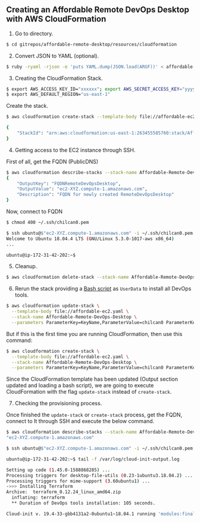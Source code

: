 ## Creating an Affordable Remote DevOps Desktop with AWS CloudFormation


1. Go to directory.  
  
  ```sh
  $ cd gitrepos/affordable-remote-desktop/resources/cloudformation
  ```

2. Convert JSON to YAML (optional).  
  
  ```sh
  $ ruby -ryaml -rjson -e 'puts YAML.dump(JSON.load(ARGF))' < affordable-ec2.json > affordable-ec2.yaml
  ```

3. Creating the CloudFormation Stack.  
  
  ```sh
  $ export AWS_ACCESS_KEY_ID="xxxxxx"; export AWS_SECRET_ACCESS_KEY="yyyyyyy"
  $ export AWS_DEFAULT_REGION="us-east-1"
  ```
  
  Create the stack.  
  ```sh
  $ aws cloudformation create-stack --template-body file://affordable-ec2.yaml --stack-name Affordable-Remote-DevOps-Desktop --parameters ParameterKey=KeyName,ParameterValue=chilcan0 
  
  {
      "StackId": "arn:aws:cloudformation:us-east-1:263455585760:stack/Affordable-Remote-DevOps-Desktop/768bd810-9093-11ea-b441-0e58925d1f8e"
  }
  ```

4. Getting access to the EC2 instance through SSH.  
  
  First of all, get the FQDN (PublicDNS)
  ```sh
  $ aws cloudformation describe-stacks --stack-name Affordable-Remote-DevOps-Desktop --query "Stacks[0].Outputs[0]"
  {
      "OutputKey": "FQDNRemoteDevOpsDesktop",
      "OutputValue": "ec2-XYZ.compute-1.amazonaws.com",
      "Description": "FQDN for newly created RemoteDevOpsDesktop"
  }
  ```
  
  Now, connect to FQDN
  ```sh
  $ chmod 400 ~/.ssh/chilcan0.pem
  
  $ ssh ubuntu@$"ec2-XYZ.compute-1.amazonaws.com" -i ~/.ssh/chilcan0.pem
  Welcome to Ubuntu 18.04.4 LTS (GNU/Linux 5.3.0-1017-aws x86_64)
  ...
  
  ubuntu@ip-172-31-42-202:~$ 
  ```

5. Cleanup.  
  
  ```sh
  $ aws cloudformation delete-stack --stack-name Affordable-Remote-DevOps-Desktop
  ```
  
6. Rerun the stack providing a [Bash script](install_devops.sh) as `UserData` to install all DevOps tools.  
  
  ```sh
  $ aws cloudformation update-stack \
    --template-body file://affordable-ec2.yaml \
    --stack-name Affordable-Remote-DevOps-Desktop \
    --parameters ParameterKey=KeyName,ParameterValue=chilcan0 ParameterKey=UserData,ParameterValue=$(base64 -w0 install_devops.sh) 
  ```
  
  But if this is the first time you are running CloudFormation, then use this command:
  ```sh
  $ aws cloudformation create-stack \
    --template-body file://affordable-ec2.yaml \
    --stack-name Affordable-Remote-DevOps-Desktop \
    --parameters ParameterKey=KeyName,ParameterValue=chilcan0 ParameterKey=UserData,ParameterValue=$(base64 -w0 install_devops.sh) 
  ```
  
  Since the CloudFormation template has been updated (Output section updated and loading a bash script), we are going to execute CloudFormation with the flag `update-stack` instead of `create-stack`.

7. Checking the provisioning process.  
  
  Once finished the `update-stack` or `create-stack` process, get the FQDN, connect to It through SSH and execute the below command.
  ```sh
  $ aws cloudformation describe-stacks --stack-name Affordable-Remote-DevOps-Desktop --query "Stacks[0].Outputs[0].OutputValue"
  "ec2-XYZ.compute-1.amazonaws.com"
  
  $ ssh ubuntu@$"ec2-XYZ.compute-1.amazonaws.com" -i ~/.ssh/chilcan0.pem
  
  ubuntu@ip-172-31-42-202:~$ tail -f /var/log/cloud-init-output.log

  Setting up code (1.45.0-1588868285) ...
  Processing triggers for desktop-file-utils (0.23-1ubuntu3.18.04.2) ...
  Processing triggers for mime-support (3.60ubuntu1) ...
  ->>> Installing Terraform
  Archive:  terraform_0.12.24_linux_amd64.zip
    inflating: terraform               
  	** Duration of DevOps tools installation: 105 seconds.
  
  Cloud-init v. 19.4-33-gbb4131a2-0ubuntu1~18.04.1 running 'modules:final' at Thu, 07 May 2020 22:16:17 +0000. Up 20.58 seconds.
  
  ```
 